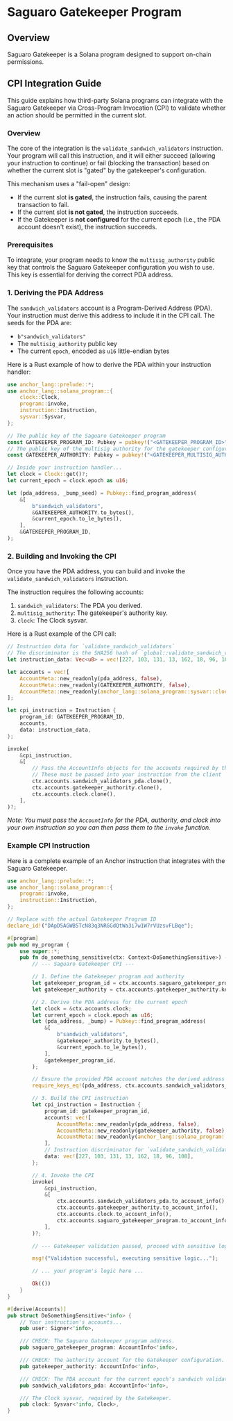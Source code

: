 # Saguaro Gatekeeper Program


## Overview

Saguaro Gatekeeper is a Solana program designed to support on-chain permissions.

## CPI Integration Guide

This guide explains how third-party Solana programs can integrate with the Saguaro Gatekeeper via Cross-Program Invocation (CPI) to validate whether an action should be permitted in the current slot.

### Overview

The core of the integration is the `validate_sandwich_validators` instruction. Your program will call this instruction, and it will either succeed (allowing your instruction to continue) or fail (blocking the transaction) based on whether the current slot is "gated" by the gatekeeper's configuration.

This mechanism uses a "fail-open" design:
- If the current slot **is gated**, the instruction fails, causing the parent transaction to fail.
- If the current slot **is not gated**, the instruction succeeds.
- If the Gatekeeper is **not configured** for the current epoch (i.e., the PDA account doesn't exist), the instruction succeeds.

### Prerequisites

To integrate, your program needs to know the `multisig_authority` public key that controls the Saguaro Gatekeeper configuration you wish to use. This key is essential for deriving the correct PDA address.

### 1. Deriving the PDA Address

The `sandwich_validators` account is a Program-Derived Address (PDA). Your instruction must derive this address to include it in the CPI call. The seeds for the PDA are:
- `b"sandwich_validators"`
- The `multisig_authority` public key
- The current `epoch`, encoded as `u16` little-endian bytes

Here is a Rust example of how to derive the PDA within your instruction handler:

```rust
use anchor_lang::prelude::*;
use anchor_lang::solana_program::{
    clock::Clock,
    program::invoke,
    instruction::Instruction,
    sysvar::Sysvar,
};

// The public key of the Saguaro Gatekeeper program
const GATEKEEPER_PROGRAM_ID: Pubkey = pubkey!("<GATEKEEPER_PROGRAM_ID>");
// The public key of the multisig authority for the gatekeeper configuration
const GATEKEEPER_AUTHORITY: Pubkey = pubkey!("<GATEKEEPER_MULTISIG_AUTHORITY_PUBKEY>");

// Inside your instruction handler...
let clock = Clock::get()?;
let current_epoch = clock.epoch as u16;

let (pda_address, _bump_seed) = Pubkey::find_program_address(
    &[
        b"sandwich_validators",
        &GATEKEEPER_AUTHORITY.to_bytes(),
        &current_epoch.to_le_bytes(),
    ],
    &GATEKEEPER_PROGRAM_ID,
);
```

### 2. Building and Invoking the CPI

Once you have the PDA address, you can build and invoke the `validate_sandwich_validators` instruction.

The instruction requires the following accounts:
1.  `sandwich_validators`: The PDA you derived.
2.  `multisig_authority`: The gatekeeper's authority key.
3.  `clock`: The Clock sysvar.

Here is a Rust example of the CPI call:

```rust
// Instruction data for `validate_sandwich_validators`
// The discriminator is the SHA256 hash of `global::validate_sandwich_validators`
let instruction_data: Vec<u8> = vec![227, 103, 131, 13, 162, 18, 96, 108];

let accounts = vec![
    AccountMeta::new_readonly(pda_address, false),
    AccountMeta::new_readonly(GATEKEEPER_AUTHORITY, false),
    AccountMeta::new_readonly(anchor_lang::solana_program::sysvar::clock::ID, false),
];

let cpi_instruction = Instruction {
    program_id: GATEKEEPER_PROGRAM_ID,
    accounts,
    data: instruction_data,
};

invoke(
    &cpi_instruction,
    &[
        // Pass the AccountInfo objects for the accounts required by the CPI
        // These must be passed into your instruction from the client
        ctx.accounts.sandwich_validators_pda.clone(),
        ctx.accounts.gatekeeper_authority.clone(),
        ctx.accounts.clock.clone(),
    ],
)?;
```
*Note: You must pass the `AccountInfo` for the PDA, authority, and clock into your own instruction so you can then pass them to the `invoke` function.*

### Example CPI Instruction

Here is a complete example of an Anchor instruction that integrates with the Saguaro Gatekeeper.

```rust
use anchor_lang::prelude::*;
use anchor_lang::solana_program::{
    program::invoke,
    instruction::Instruction,
};

// Replace with the actual Gatekeeper Program ID
declare_id!("DApD5AGWB5TcN83q3NRGGdQtWa3i7w1W7rVUzsvFLBqe");

#[program]
pub mod my_program {
    use super::*;
    pub fn do_something_sensitive(ctx: Context<DoSomethingSensitive>) -> Result<()> {
        // --- Saguaro Gatekeeper CPI ---

        // 1. Define the Gatekeeper program and authority
        let gatekeeper_program_id = ctx.accounts.saguaro_gatekeeper_program.key();
        let gatekeeper_authority = ctx.accounts.gatekeeper_authority.key();

        // 2. Derive the PDA address for the current epoch
        let clock = &ctx.accounts.clock;
        let current_epoch = clock.epoch as u16;
        let (pda_address, _bump) = Pubkey::find_program_address(
            &[
                b"sandwich_validators",
                &gatekeeper_authority.to_bytes(),
                &current_epoch.to_le_bytes(),
            ],
            &gatekeeper_program_id,
        );

        // Ensure the provided PDA account matches the derived address
        require_keys_eq!(pda_address, ctx.accounts.sandwich_validators_pda.key(), "InvalidSandwichValidatorPDA");

        // 3. Build the CPI instruction
        let cpi_instruction = Instruction {
            program_id: gatekeeper_program_id,
            accounts: vec![
                AccountMeta::new_readonly(pda_address, false),
                AccountMeta::new_readonly(gatekeeper_authority, false),
                AccountMeta::new_readonly(anchor_lang::solana_program::sysvar::clock::ID, false),
            ],
            // Instruction discriminator for `validate_sandwich_validators`
            data: vec![227, 103, 131, 13, 162, 18, 96, 108],
        };

        // 4. Invoke the CPI
        invoke(
            &cpi_instruction,
            &[
                ctx.accounts.sandwich_validators_pda.to_account_info(),
                ctx.accounts.gatekeeper_authority.to_account_info(),
                ctx.accounts.clock.to_account_info(),
                ctx.accounts.saguaro_gatekeeper_program.to_account_info(),
            ],
        )?;

        // --- Gatekeeper validation passed, proceed with sensitive logic ---

        msg!("Validation successful, executing sensitive logic...");

        // ... your program's logic here ...

        Ok(())
    }
}

#[derive(Accounts)]
pub struct DoSomethingSensitive<'info> {
    // Your instruction's accounts...
    pub user: Signer<'info>,

    /// CHECK: The Saguaro Gatekeeper program address.
    pub saguaro_gatekeeper_program: AccountInfo<'info>,

    /// CHECK: The authority account for the Gatekeeper configuration.
    pub gatekeeper_authority: AccountInfo<'info>,

    /// CHECK: The PDA account for the current epoch's sandwich validators.
    pub sandwich_validators_pda: AccountInfo<'info>,

    /// The Clock sysvar, required by the Gatekeeper.
    pub clock: Sysvar<'info, Clock>,
}
```
